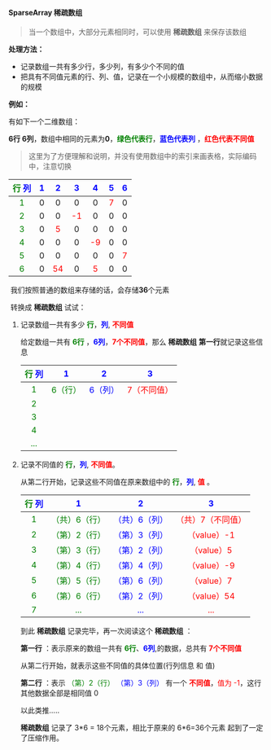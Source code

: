 #### SparseArray 稀疏数组





> 当一个数组中，大部分元素相同时，可以使用 **稀疏数组** 来保存该数组

**处理方法：**

- 记录数组一共有多少行，多少列，有多少个不同的值
- 把具有不同值元素的行、列、值，记录在一个小规模的数组中，从而缩小数据的规模

**例如：**

有如下一个二维数组：

**6行 6列**，数组中相同的元素为**0**，<span style='color:green'>**绿色代表行**</span>，<span style='color:blue'>**蓝色代表列**</span> ，<span style='color:red'>**红色代表不同值**</span>

> 
>
> 这里为了方便理解和说明，并没有使用数组中的索引来画表格，实际编码中，注意切换
>
> 

| <span style='color:green'>行</span>  <span style='color:blue'>列</span> | <span style='color:blue'>1</span> | <span style='color:blue'>2</span> | <span style='color:blue'>3</span> | <span style='color:blue'>4</span> | <span style='color:blue'>5</span> | <span style='color:blue'>6</span> |
| :----------------------------------------------------------: | :-------------------------------: | :-------------------------------: | :-------------------------------: | :-------------------------------: | :-------------------------------: | :-------------------------------: |
|              <span style='color:green'>1</span>              |                 0                 |                 0                 |                 0                 |                 0                 | <span style='color:red'>7</span>  |                 0                 |
|              <span style='color:green'>2</span>              |                 0                 |                 0                 | <span style='color:red'>-1</span> |                 0                 |                 0                 |                 0                 |
|              <span style='color:green'>3</span>              |                 0                 | <span style='color:red'>5</span>  |                 0                 |                 0                 |                 0                 |                 0                 |
|              <span style='color:green'>4</span>              |                 0                 |                 0                 |                 0                 | <span style='color:red'>-9</span> |                 0                 |                 0                 |
|              <span style='color:green'>5</span>              |                 0                 |                 0                 |                 0                 |                 0                 |                 0                 | <span style='color:red'>7</span>  |
|              <span style='color:green'>6</span>              |                 0                 | <span style='color:red'>54</span> |                 0                 | <span style='color:red'>5</span>  |                 0                 |                 0                 |

​	我们按照普通的数组来存储的话，会存储**36**个元素

​	转换成 **稀疏数组** 试试：

1. 记录数组一共有多少 <span style='color:green'>**行**</span>，<span style='color:blue'>**列**</span>, <span style='color:red'>**不同值**</span>

   给定数组一共有 <span style='color:green'>**6行**</span> ，<span style='color:blue'>**6列**</span>，<span style='color:red'>**7个不同值**</span>，那么 **稀疏数组** **第一行**就记录这些信息

   | <span style='color:green'>行</span>  <span style='color:blue'>列</span> |    <span style='color:blue'>1</span>     |    <span style='color:blue'>2</span>    |     <span style='color:blue'>3</span>      |
   | :----------------------------------------------------------: | :--------------------------------------: | :-------------------------------------: | :----------------------------------------: |
   |              <span style='color:green'>1</span>              | <span style='color:green'>6（行）</span> | <span style='color:blue'>6（列）</span> | <span style='color:red'>7（不同值）</span> |
   |              <span style='color:green'>2</span>              |                                          |                                         |                                            |
   |              <span style='color:green'>3</span>              |                                          |                                         |                                            |
   |              <span style='color:green'>4</span>              |                                          |                                         |                                            |
   |             <span style='color:green'>...</span>             |                                          |                                         |                                            |

2. 记录不同值的 <span style='color:green'>**行**</span>，<span style='color:blue'>**列**</span>, <span style='color:red'>**不同值**</span>。

   从第二行开始，记录这些不同值在原来数组中的 <span style='color:green'>**行**</span>，<span style='color:blue'>**列**</span>, <span style='color:red'>**值**</span> 。	

   | <span style='color:green'>行</span>  <span style='color:blue'>列</span> |       <span style='color:blue'>1</span>        |       <span style='color:blue'>2</span>       |        <span style='color:blue'>3</span>         |
   | :----------------------------------------------------------: | :--------------------------------------------: | :-------------------------------------------: | :----------------------------------------------: |
   |              <span style='color:green'>1</span>              | <span style='color:green'>（共）6（行）</span> | <span style='color:blue'>（共）6（列）</span> | <span style='color:red'>（共）7（不同值）</span> |
   |              <span style='color:green'>2</span>              | <span style='color:green'>（第）2（行）</span> | <span style='color:blue'>（第）3（列）</span> |    <span style='color:red'>（value）-1</span>    |
   |              <span style='color:green'>3</span>              | <span style='color:green'>（第）3（行）</span> | <span style='color:blue'>（第）2（列）</span> |    <span style='color:red'>（value）5</span>     |
   |              <span style='color:green'>4</span>              | <span style='color:green'>（第）4（行）</span> | <span style='color:blue'>（第）4（列）</span> |    <span style='color:red'>（value）-9</span>    |
   |              <span style='color:green'>5</span>              | <span style='color:green'>（第）5（行）</span> | <span style='color:blue'>（第）6（列）</span> |    <span style='color:red'>（value）7</span>     |
   |              <span style='color:green'>6</span>              | <span style='color:green'>（第）6（行）</span> | <span style='color:blue'>（第）2（列）</span> |    <span style='color:red'>（value）54</span>    |
   |              <span style='color:green'>7</span>              |      <span style='color:green'>...</span>      |      <span style='color:blue'>...</span>      |        <span style='color:red'>...</span>        |

   到此 **稀疏数组** 记录完毕，再一次阅读这个 **稀疏数组** ：

   **第一行** ：表示原来的数组一共有 <span style='color:green'>**6行**</span>、<span style='color:blue'>**6列**</span>,的数据，总共有 <span style='color:red'>**7个不同值**</span>

   从第二行开始，就表示这些不同值的具体位置(行列信息 和 值)

   **第二行** ：表示 <span style='color:green'>（第）2（行）</span> <span style='color:blue'>（第）3（列）</span> 有一个 <span style='color:red'>**不同值**</span>，<span style='color:red'>值为 -1</span>，这行其他数据全部是相同值 0

   以此类推.....

   **稀疏数组** 记录了 3*6 = 18个元素，相比于原来的 6\*6=36个元素 起到了一定了压缩作用。